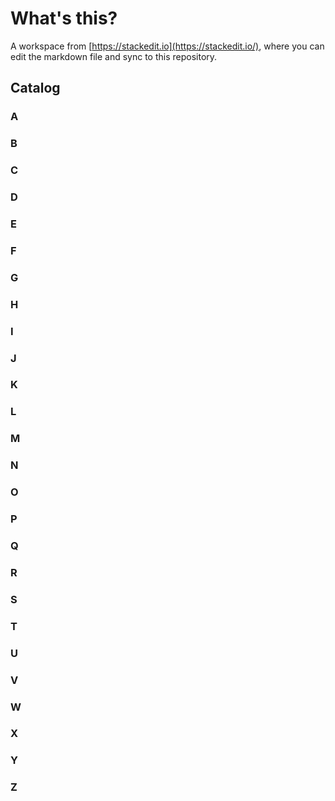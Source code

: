 # What's this?
A workspace from [https://stackedit.io](https://stackedit.io/), where you can edit the markdown file and sync to this repository.

## Catalog


### A
### B
### C
### D
### E
### F
### G
### H
### I
### J
### K
### L
### M
### N
### O
### P
### Q
### R
### S
### T
### U
### V
### W
### X
### Y
### Z
<!--stackedit_data:
eyJoaXN0b3J5IjpbLTExNzI0MDg2NjEsLTE1ODE4OTc5NTcsLT
k0NDc4ODIzMSwxNTI2MjQ5Njg5XX0=
-->